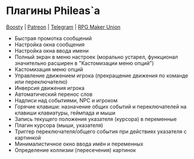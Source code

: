 # Плагины Phileas`а

[Boosty](https://boosty.to/phileas)
| [Patreon](https://www.patreon.com/treeverse_games)
| [Telegram](https://t.me/treeverse_games)
| [RPG Maker Union](https://rpgmakerunion.ru/id/phileas)

- Быстрая промотка сообщений
- Настройка окна сообщения
- Настройка окна ввода имени
- Полный экран в меню настроек (морально устарел, функционал значительно расширен в "Кастомизации меню опций")
- Кастомизация меню опций
- Управление движением игрока (прекращение движения по команде или переключателю)
- Инверсия движения игрока
- Автоматический перенос слов
- Надписи над событиями, NPC и игроком
- Горячие клавиши: назначение общих событий и переключателей на клавиши клавиатуры, геймпада и мыши
- Запись текущего положения указателя (курсора) в переменные
- Плагин курсора (мыши, указателя)
- Триггер переключателя/общего события при действиях указателя с картинкой
- Минималистичное окно ввода имён и переменных
- Определение коллизии (пересечения) картинок
